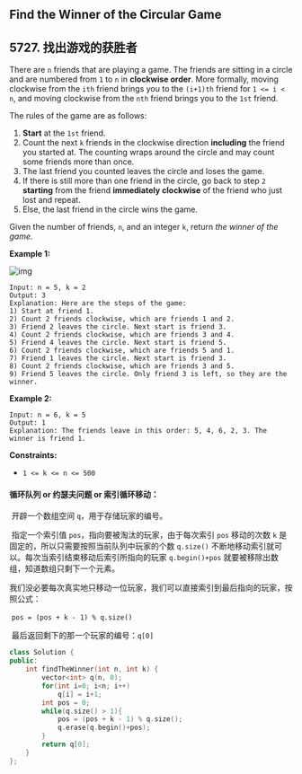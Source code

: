 ## Find the Winner of the Circular Game

## 5727. 找出游戏的获胜者

There are `n` friends that are playing a game. The friends are sitting in a circle and are numbered from `1` to `n` in **clockwise order**. More formally, moving clockwise from the `ith` friend brings you to the `(i+1)th` friend for `1 <= i < n`, and moving clockwise from the `nth` friend brings you to the `1st` friend.

The rules of the game are as follows:

1. **Start** at the `1st` friend.
2. Count the next `k` friends in the clockwise direction **including** the friend you started at. The counting wraps around the circle and may count some friends more than once.
3. The last friend you counted leaves the circle and loses the game.
4. If there is still more than one friend in the circle, go back to step `2` **starting** from the friend **immediately clockwise** of the friend who just lost and repeat.
5. Else, the last friend in the circle wins the game.

Given the number of friends, `n`, and an integer `k`, return *the winner of the game*.

**Example 1:**

![img](https://assets.leetcode.com/uploads/2021/03/25/ic234-q2-ex11.png)

```
Input: n = 5, k = 2
Output: 3
Explanation: Here are the steps of the game:
1) Start at friend 1.
2) Count 2 friends clockwise, which are friends 1 and 2.
3) Friend 2 leaves the circle. Next start is friend 3.
4) Count 2 friends clockwise, which are friends 3 and 4.
5) Friend 4 leaves the circle. Next start is friend 5.
6) Count 2 friends clockwise, which are friends 5 and 1.
7) Friend 1 leaves the circle. Next start is friend 3.
8) Count 2 friends clockwise, which are friends 3 and 5.
9) Friend 5 leaves the circle. Only friend 3 is left, so they are the winner.
```

**Example 2:**

```
Input: n = 6, k = 5
Output: 1
Explanation: The friends leave in this order: 5, 4, 6, 2, 3. The winner is friend 1.
```

**Constraints:**

- `1 <= k <= n <= 500`

#### 循环队列 or 约瑟夫问题 or 索引循环移动：

​		开辟一个数组空间 `q`，用于存储玩家的编号。

​		指定一个索引值 `pos`，指向要被淘汰的玩家，由于每次索引 `pos` 移动的次数 `k` 是固定的，所以只需要按照当前队列中玩家的个数 `q.size()` 不断地移动索引就可以。每次当索引结束移动后索引所指向的玩家 `q.begin()+pos` 就要被移除出数组，知道数组只剩下一个元素。

​		我们没必要每次真实地只移动一位玩家，我们可以直接索引到最后指向的玩家，按照公式：

​				`pos = (pos + k - 1) % q.size()`

​		最后返回剩下的那一个玩家的编号：`q[0]`

```c++
class Solution {
public:
    int findTheWinner(int n, int k) {
        vector<int> q(n, 0);
        for(int i=0; i<n; i++)
            q[i] = i+1;
        int pos = 0;
        while(q.size() > 1){
            pos = (pos + k - 1) % q.size();
            q.erase(q.begin()+pos);
        }
        return q[0];
    }
};
```


